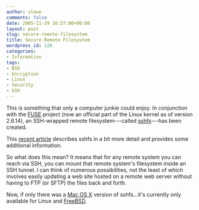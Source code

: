 ```yaml
---
author: slowe
comments: false
date: 2005-11-29 16:57:00+00:00
layout: post
slug: secure-remote-filesystem
title: Secure Remote Filesystem
wordpress_id: 128
categories:
- Information
tags:
- BSD
- Encryption
- Linux
- Security
- SSH
---
```


This is something that only a computer junkie could enjoy. In conjunction with the [FUSE](http://fuse.sourceforge.net/) project (now an official part of the Linux kernel as of version 2.6.14), an SSH-wrapped remote filesystem---called [sshfs](http://fuse.sourceforge.net/sshfs.html)---has been created.

This [recent article](http://www.linux.com/article.pl?sid=05/11/11/176206) describes sshfs in a bit more detail and provides some additional information.

So what does this mean? It means that for any remote system you can reach via SSH, you can mount that remote system's filesystem inside an SSH tunnel. I can think of numerous possibilities, not the least of which involves easily updating a web site hosted on a remote web server without having to FTP (or SFTP) the files back and forth.

Now, if only there was a [Mac OS X](http://www.apple.com/macosx/) version of sshfs...it's currently only available for Linux and [FreeBSD](http://www.freebsd.org/).
